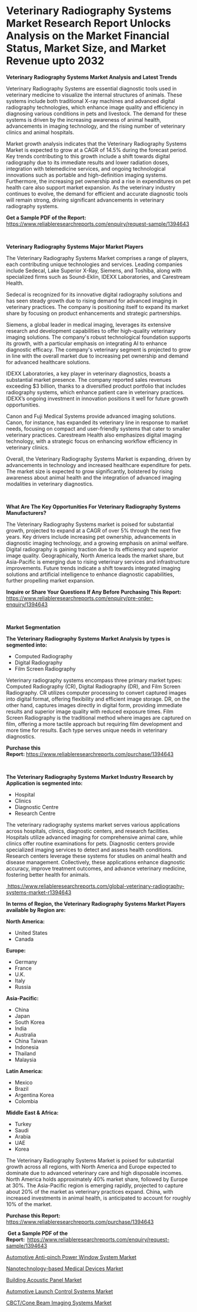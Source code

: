 <p><h1>Veterinary Radiography Systems Market Research Report Unlocks Analysis on the Market Financial Status, Market Size, and Market Revenue upto 2032</h1></p><p><strong>Veterinary Radiography Systems Market Analysis and Latest Trends</strong></p>
<p><p>Veterinary Radiography Systems are essential diagnostic tools used in veterinary medicine to visualize the internal structures of animals. These systems include both traditional X-ray machines and advanced digital radiography technologies, which enhance image quality and efficiency in diagnosing various conditions in pets and livestock. The demand for these systems is driven by the increasing awareness of animal health, advancements in imaging technology, and the rising number of veterinary clinics and animal hospitals.</p><p>Market growth analysis indicates that the Veterinary Radiography Systems Market is expected to grow at a CAGR of 14.5% during the forecast period. Key trends contributing to this growth include a shift towards digital radiography due to its immediate results and lower radiation doses, integration with telemedicine services, and ongoing technological innovations such as portable and high-definition imaging systems. Furthermore, the increasing pet ownership and a rise in expenditures on pet health care also support market expansion. As the veterinary industry continues to evolve, the demand for efficient and accurate diagnostic tools will remain strong, driving significant advancements in veterinary radiography systems.</p></p>
<p><strong>Get a Sample PDF of the Report:&nbsp;</strong> <a href="https://www.reliableresearchreports.com/enquiry/request-sample/1394643?utm_campaign=8&utm_medium=2&utm_source=Github&utm_content=ia&utm_term=22032025&utm_id=veterinary-radiography-systems">https://www.reliableresearchreports.com/enquiry/request-sample/1394643</a></p>
<p>&nbsp;</p>
<p><strong>Veterinary Radiography Systems Major Market Players</strong></p>
<p><p>The Veterinary Radiography Systems Market comprises a range of players, each contributing unique technologies and services. Leading companies include Sedecal, Lake Superior X-Ray, Siemens, and Toshiba, along with specialized firms such as Sound-Eklin, IDEXX Laboratories, and Carestream Health.</p><p>Sedecal is recognized for its innovative digital radiography solutions and has seen steady growth due to rising demand for advanced imaging in veterinary practices. The company is positioning itself to expand its market share by focusing on product enhancements and strategic partnerships.</p><p>Siemens, a global leader in medical imaging, leverages its extensive research and development capabilities to offer high-quality veterinary imaging solutions. The company's robust technological foundation supports its growth, with a particular emphasis on integrating AI to enhance diagnostic efficacy. The company's veterinary segment is projected to grow in line with the overall market due to increasing pet ownership and demand for advanced healthcare solutions.</p><p>IDEXX Laboratories, a key player in veterinary diagnostics, boasts a substantial market presence. The company reported sales revenues exceeding $3 billion, thanks to a diversified product portfolio that includes radiography systems, which enhance patient care in veterinary practices. IDEXX’s ongoing investment in innovation positions it well for future growth opportunities.</p><p>Canon and Fuji Medical Systems provide advanced imaging solutions. Canon, for instance, has expanded its veterinary line in response to market needs, focusing on compact and user-friendly systems that cater to smaller veterinary practices. Carestream Health also emphasizes digital imaging technology, with a strategic focus on enhancing workflow efficiency in veterinary clinics.</p><p>Overall, the Veterinary Radiography Systems Market is expanding, driven by advancements in technology and increased healthcare expenditure for pets. The market size is expected to grow significantly, bolstered by rising awareness about animal health and the integration of advanced imaging modalities in veterinary diagnostics.</p></p>
<p>&nbsp;</p>
<p><strong>What Are The Key Opportunities For Veterinary Radiography Systems Manufacturers?</strong></p>
<p><p>The Veterinary Radiography Systems market is poised for substantial growth, projected to expand at a CAGR of over 5% through the next five years. Key drivers include increasing pet ownership, advancements in diagnostic imaging technology, and a growing emphasis on animal welfare. Digital radiography is gaining traction due to its efficiency and superior image quality. Geographically, North America leads the market share, but Asia-Pacific is emerging due to rising veterinary services and infrastructure improvements. Future trends indicate a shift towards integrated imaging solutions and artificial intelligence to enhance diagnostic capabilities, further propelling market expansion.</p></p>
<p><strong>Inquire or Share Your Questions If Any Before Purchasing This Report:</strong> <a href="https://www.reliableresearchreports.com/enquiry/pre-order-enquiry/1394643?utm_campaign=8&utm_medium=2&utm_source=Github&utm_content=ia&utm_term=22032025&utm_id=veterinary-radiography-systems">https://www.reliableresearchreports.com/enquiry/pre-order-enquiry/1394643</a></p>
<p>&nbsp;</p>
<p><strong>Market Segmentation</strong></p>
<p><strong>The Veterinary Radiography Systems Market Analysis by types is segmented into:</strong></p>
<p><ul><li>Computed Radiography</li><li>Digital Radiography</li><li>Film Screen Radiography</li></ul></p>
<p><p>Veterinary radiography systems encompass three primary market types: Computed Radiography (CR), Digital Radiography (DR), and Film Screen Radiography. CR utilizes computer processing to convert captured images into digital format, offering flexibility and efficient image storage. DR, on the other hand, captures images directly in digital form, providing immediate results and superior image quality with reduced exposure times. Film Screen Radiography is the traditional method where images are captured on film, offering a more tactile approach but requiring film development and more time for results. Each type serves unique needs in veterinary diagnostics.</p></p>
<p><strong>Purchase this Report:&nbsp;</strong><a href="https://www.reliableresearchreports.com/purchase/1394643?utm_campaign=8&utm_medium=2&utm_source=Github&utm_content=ia&utm_term=22032025&utm_id=veterinary-radiography-systems">https://www.reliableresearchreports.com/purchase/1394643</a></p>
<p>&nbsp;</p>
<p><strong>The Veterinary Radiography Systems Market Industry Research by Application is segmented into:</strong></p>
<p><ul><li>Hospital</li><li>Clinics</li><li>Diagnostic Centre</li><li>Research Centre</li></ul></p>
<p><p>The veterinary radiography systems market serves various applications across hospitals, clinics, diagnostic centers, and research facilities. Hospitals utilize advanced imaging for comprehensive animal care, while clinics offer routine examinations for pets. Diagnostic centers provide specialized imaging services to detect and assess health conditions. Research centers leverage these systems for studies on animal health and disease management. Collectively, these applications enhance diagnostic accuracy, improve treatment outcomes, and advance veterinary medicine, fostering better health for animals.</p></p>
<p><a href="https://www.reliableresearchreports.com/global-veterinary-radiography-systems-market-r1394643?utm_campaign=8&utm_medium=2&utm_source=Github&utm_content=ia&utm_term=22032025&utm_id=veterinary-radiography-systems">&nbsp;https://www.reliableresearchreports.com/global-veterinary-radiography-systems-market-r1394643</a></p>
<p><strong>In terms of Region, the Veterinary Radiography Systems Market Players available by Region are:</strong></p>
<p>
    <p> <strong> North America: </strong>
        <ul>
            <li>United States</li>
            <li>Canada</li>
        </ul>
        </p> 
    <p> <strong> Europe: </strong>
        <ul>
            <li>Germany</li>
            <li>France</li>
            <li>U.K.</li>
            <li>Italy</li>
            <li>Russia</li>
        </ul>
        </p> 
    <p> <strong> Asia-Pacific: </strong>
        <ul>
            <li>China</li>
            <li>Japan</li>
            <li>South Korea</li>
            <li>India</li>
            <li>Australia</li>
            <li>China Taiwan</li>
            <li>Indonesia</li>
            <li>Thailand</li>
            <li>Malaysia</li>
        </ul>
        </p> 
    <p> <strong> Latin America: </strong>
        <ul>
            <li>Mexico</li>
            <li>Brazil</li>
            <li>Argentina Korea</li>
            <li>Colombia</li>
        </ul>
        </p> 
    <p> <strong> Middle East & Africa: </strong>
        <ul>
            <li>Turkey</li>
            <li>Saudi</li>
            <li>Arabia</li>
            <li>UAE</li>
            <li>Korea</li>
        </ul>
    </p>
    </p>
<p><p>The Veterinary Radiography Systems Market is poised for substantial growth across all regions, with North America and Europe expected to dominate due to advanced veterinary care and high disposable incomes. North America holds approximately 40% market share, followed by Europe at 30%. The Asia-Pacific region is emerging rapidly, projected to capture about 20% of the market as veterinary practices expand. China, with increased investments in animal health, is anticipated to account for roughly 10% of the market.</p></p>
<p><strong>Purchase this Report: </strong><a href="https://www.reliableresearchreports.com/purchase/1394643?utm_campaign=8&utm_medium=2&utm_source=Github&utm_content=ia&utm_term=22032025&utm_id=veterinary-radiography-systems">https://www.reliableresearchreports.com/purchase/1394643</a></p>
<p>&nbsp;<strong>Get a Sample PDF of the Report:&nbsp;&nbsp;</strong><a href="https://www.reliableresearchreports.com/enquiry/request-sample/1394643?utm_campaign=8&utm_medium=2&utm_source=Github&utm_content=ia&utm_term=22032025&utm_id=veterinary-radiography-systems">https://www.reliableresearchreports.com/enquiry/request-sample/1394643</a></p>
<p><strong></strong></p>
<p><p><a href="https://github.com/kitkaeberz5z/Market-Research-Report-List-1/blob/main/automotive-anti-pinch-power-window-system-market.md?utm_campaign=8&utm_medium=2&utm_source=Github&utm_content=ia&utm_term=22032025&utm_id=veterinary-radiography-systems">Automotive Anti-pinch Power Window System Market</a></p><p><a href="https://github.com/gakpasulgun/Market-Research-Report-List-1/blob/main/nanotechnology-based-medical-devices-market.md?utm_campaign=8&utm_medium=2&utm_source=Github&utm_content=ia&utm_term=22032025&utm_id=veterinary-radiography-systems">Nanotechnology-based Medical Devices Market</a></p><p><a href="https://github.com/edriceakeime/Market-Research-Report-List-1/blob/main/building-acoustic-panel-market.md?utm_campaign=8&utm_medium=2&utm_source=Github&utm_content=ia&utm_term=22032025&utm_id=veterinary-radiography-systems">Building Acoustic Panel Market</a></p><p><a href="https://github.com/snelldimkeod/Market-Research-Report-List-1/blob/main/automotive-launch-control-systems-market.md?utm_campaign=8&utm_medium=2&utm_source=Github&utm_content=ia&utm_term=22032025&utm_id=veterinary-radiography-systems">Automotive Launch Control Systems Market</a></p><p><a href="https://github.com/shpirttangim48/Market-Research-Report-List-1/blob/main/cbctcone-beam-imaging-systems-market.md?utm_campaign=8&utm_medium=2&utm_source=Github&utm_content=ia&utm_term=22032025&utm_id=veterinary-radiography-systems">CBCT/Cone Beam Imaging Systems Market</a></p></p>